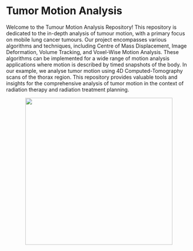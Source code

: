 # Tumor Motion Analysis

Welcome to the Tumour Motion Analysis Repository! This repository is dedicated to the in-depth analysis of tumour motion, with a primary focus on mobile lung cancer tumours. Our project encompasses various algorithms and techniques, including Centre of Mass Displacement, Image Deformation, Volume Tracking, and Voxel-Wise Motion Analysis. These algorithms can be implemented for a wide range of motion analysis applications where motion is described by timed snapshots of the body. In our example, we analyse tumor motion using 4D Computed-Tomography scans of the thorax region. This repository provides valuable tools and insights for the comprehensive analysis of tumor motion in the context of radiation therapy and radiation treatment planning.
</br>

<p align="center">
  <img height = 400 src="https://github.com/FotiouK/Motion_Analysis_Python_code/assets/108896534/bf3cb2ae-d1c0-4f3d-b9e0-37ddf711553c">
</p>


